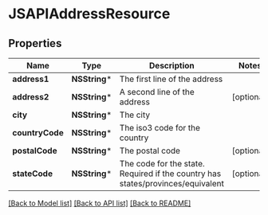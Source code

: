 # JSAPIAddressResource

## Properties
Name | Type | Description | Notes
------------ | ------------- | ------------- | -------------
**address1** | **NSString*** | The first line of the address | 
**address2** | **NSString*** | A second line of the address | [optional] 
**city** | **NSString*** | The city | 
**countryCode** | **NSString*** | The iso3 code for the country | 
**postalCode** | **NSString*** | The postal code | [optional] 
**stateCode** | **NSString*** | The code for the state. Required if the country has states/provinces/equivalent | [optional] 

[[Back to Model list]](../README.md#documentation-for-models) [[Back to API list]](../README.md#documentation-for-api-endpoints) [[Back to README]](../README.md)



